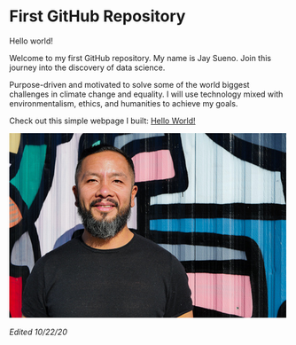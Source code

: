 # First GitHub Repository

Hello world!

Welcome to my first GitHub repository. My name is Jay Sueno. Join this journey into the discovery of data science. 

Purpose-driven and motivated to solve some of the world biggest challenges in climate change and equality. I will use technology mixed with environmentalism, ethics, and humanities to achieve my goals. 

Check out this simple webpage I built: [Hello World!](https://jaysueno.github.io/ucsd_data_bootcamp/)

![image of jay](images/jay.jpg)

_Edited 10/22/20_